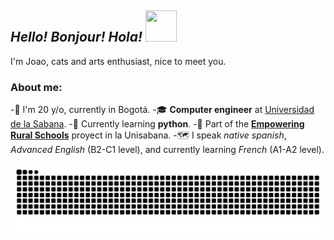 ## _Hello! Bonjour! Hola!_       <img src="https://github.com/user-attachments/assets/bb34e699-827b-46f9-829b-4f07395e5c3c" width="50" height="50"/>

I'm Joao, cats and arts enthusiast, nice to meet you.

### About me:
-🤗 I'm 20 y/o, currently in Bogotá.
-🎓 **Computer engineer** at [Universidad de la Sabana](https://www.unisabana.edu.co/).
-🐍 Currently learning **python**.
-🔎 Part of the **[Empowering Rural Schools](https://pure.unisabana.edu.co/en/projects/community-centered-early-engineering-empowering-rural-schools-thr)** proyect in la Unisabana.
-🗺️ I speak _native spanish_, _Advanced English_ (B2-C1 level), and currently learning _French_ (A1-A2 level).


![snake gif](https://github.com/JoaoALT/JoaoALT/blob/output/github-snake-dark.svg)

<!-- 
<picture>
  <source media="(prefers-color-scheme: dark)" srcset="github-snake-dark.svg" />
  <source media="(prefers-color-scheme: light)" srcset="github-snake.svg" />
  <img alt="github-snake" src="github-snake.svg" />
</picture>

-->
